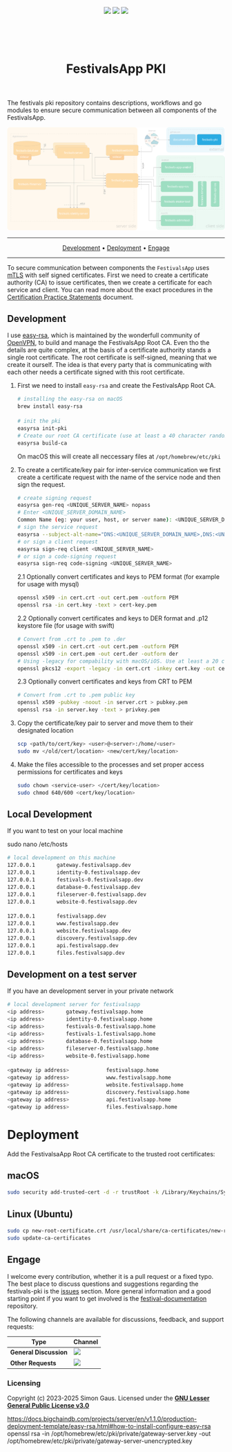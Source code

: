 <p align="center">
   <a href="https://github.com/festivals-app/festivals-pki/commits/" title="Last Commit"><img src="https://img.shields.io/github/last-commit/festivals-app/festivals-identity-server?style=flat"></a>
   <a href="https://github.com/festivals-app/festivals-pki/issues" title="Open Issues"><img src="https://img.shields.io/github/issues/festivals-app/festivals-identity-server?style=flat"></a>
   <a href="./LICENSE" title="License"><img src="https://img.shields.io/github/license/festivals-app/festivals-pki.svg"></a>
</p>

<h1 align="center">
  <br/><br/>
    FestivalsApp PKI
  <br/><br/>
</h1>

The festivals pki repository contains descriptions, workflows and go modules to ensure secure communication between all components of the FestivalsApp.

![Figure 1: Architecture Overview Highlighted](https://github.com/Festivals-App/festivals-documentation/blob/main/images/architecture/export/architecture_overview_pki.svg "Figure 1: Architecture Overview Highlighted")

<hr/>
<p align="center">
  <a href="#development">Development</a> •
  <a href="#deployment">Deployment</a> •
  <a href="#engage">Engage</a>
</p>
<hr/>

To secure communication between components the `FestivalsApp` uses [mTLS](https://www.cloudflare.com/learning/access-management/what-is-mutual-tls/) with self signed certificates.
First we need to create a certificate authority (CA) to issue certificates, then we create a certificate for each service and client.
You can read more about the exact procedures in the [Certification Practice Statements](CERTIFICATIONPRACTICE.md) document.

## Development

I use [easy-rsa](https://github.com/OpenVPN/easy-rsa), which is maintained by the wonderfull community of [OpenVPN](https://openvpn.net/community/), to build and manage the FestivalsApp Root CA.
Even tho the details are quite complex, at the basis of a certificate authority stands a single root certificate. The root certificate is self-signed, meaning that we create it ourself.
The idea is that every party that is communicating with each other needs a certificate signed with this root certificate.

1. First we need to install `easy-rsa` and create the FestivalsApp Root CA.

   ```bash
   # installing the easy-rsa on macOS
   brew install easy-rsa
   
   # init the pki
   easyrsa init-pki
   # Create our root CA certificate (use at least a 40 character random password for the key file)
   easyrsa build-ca
   ```

   On macOS this will create all neccessary files at `/opt/homebrew/etc/pki`

2. To create a certificate/key pair for inter-service communication we first create a certificate request with the name of the service node and then sign the request.

   ```bash
   # create signing request
   easyrsa gen-req <UNIQUE_SERVER_NAME> nopass
   # Enter <UNIQUE_SERVER_DOMAIN_NAME>
   Common Name (eg: your user, host, or server name): <UNIQUE_SERVER_DOMAIN_NAME>
   # sign the service request
   easyrsa --subject-alt-name="DNS:<UNIQUE_SERVER_DOMAIN_NAME>,DNS:<UNIQUE_SERVER_SUB_DOMAIN_NAME>" sign-req serverClient <UNIQUE_SERVER_NAME>
   # or sign a client request
   easyrsa sign-req client <UNIQUE_SERVER_NAME>
   # or sign a code-signing request
   easyrsa sign-req code-signing <UNIQUE_SERVER_NAME>
   ```

   2.1 Optionally convert certificates and keys to PEM format (for example for usage with mysql)

   ```bash
   openssl x509 -in cert.crt -out cert.pem -outform PEM
   openssl rsa -in cert.key -text > cert-key.pem
   ```

   2.2 Optionally convert certificates and keys to DER format and .p12 keystore file (for usage with swift)

   ```bash
   # Convert from .crt to .pem to .der
   openssl x509 -in cert.crt -out cert.pem -outform PEM
   openssl x509 -in cert.pem -out cert.der -outform der
   # Using -legacy for compability with macOS/iOS. Use at least a 20 character random password for the keystore file.
   openssl pkcs12 -export -legacy -in cert.crt -inkey cert.key -out cert.p12
   ```

   2.3 Optionally convert certificates and keys from CRT to PEM

   ```bash
   # Convert from .crt to .pem public key
   openssl x509 -pubkey -noout -in server.crt > pubkey.pem
   openssl rsa -in server.key -text > privkey.pem
   ```

3. Copy the certificate/key pair to server and move them to their designated location

   ```bash
   scp <path/to/cert/key> <user>@<server>:/home/<user>
   sudo mv </old/cert/location> <new/cert/key/location>
   ```

4. Make the files accessible to the processes and set proper access permissions for certificates and keys

   ```bash
   sudo chown <service-user> </cert/key/location>
   sudo chmod 640/600 <cert/key/location>
   ```

## Local Development

If you want to test on your local machine

sudo nano /etc/hosts

```bash
# local development on this machine
127.0.0.1       gateway.festivalsapp.dev
127.0.0.1       identity-0.festivalsapp.dev
127.0.0.1       festivals-0.festivalsapp.dev
127.0.0.1       database-0.festivalsapp.dev
127.0.0.1       fileserver-0.festivalsapp.dev
127.0.0.1       website-0.festivalsapp.dev

127.0.0.1       festivalsapp.dev
127.0.0.1       www.festivalsapp.dev
127.0.0.1       website.festivalsapp.dev
127.0.0.1       discovery.festivalsapp.dev
127.0.0.1       api.festivalsapp.dev
127.0.0.1       files.festivalsapp.dev
```

## Development on a test server

If you have an development server in your private network

```bash
# local development server for festivalsapp
<ip address>       gateway.festivalsapp.home
<ip address>       identity-0.festivalsapp.home
<ip address>       festivals-0.festivalsapp.home
<ip address>       festivals-1.festivalsapp.home
<ip address>       database-0.festivalsapp.home
<ip address>       fileserver-0.festivalsapp.home
<ip address>       website-0.festivalsapp.home

<gateway ip address>            festivalsapp.home
<gateway ip address>            www.festivalsapp.home
<gateway ip address>            website.festivalsapp.home
<gateway ip address>            discovery.festivalsapp.home
<gateway ip address>            api.festivalsapp.home
<gateway ip address>            files.festivalsapp.home
```

# Deployment

Add the FestivalsaApp Root CA certificate to the trusted root certificates:

## macOS

```bash
sudo security add-trusted-cert -d -r trustRoot -k /Library/Keychains/System.keychain ~/new-root-certificate.crt
```

## Linux (Ubuntu)

```bash
sudo cp new-root-certificate.crt /usr/local/share/ca-certificates/new-root-certificate.crt
sudo update-ca-certificates
```

## Engage

I welcome every contribution, whether it is a pull request or a fixed typo. The best place to discuss questions and suggestions regarding the festivals-pki is the [issues](https://github.com/festivals-app/festivals-pki/issues/) section. More general information and a good starting point if you want to get involved is the [festival-documentation](https://github.com/Festivals-App/festivals-documentation) repository.

The following channels are available for discussions, feedback, and support requests:

| Type                     | Channel                                                |
| ------------------------ | ------------------------------------------------------ |
| **General Discussion**   | <a href="https://github.com/festivals-app/festivals-documentation/issues/new/choose" title="General Discussion"><img src="https://img.shields.io/github/issues/festivals-app/festivals-documentation/question.svg?style=flat-square"></a> </a>   |
| **Other Requests**    | <a href="mailto:simon@festivalsapp.org" title="Email me"><img src="https://img.shields.io/badge/email-Simon-green?logo=mail.ru&style=flat-square&logoColor=white"></a>   |

### Licensing

Copyright (c) 2023-2025 Simon Gaus. Licensed under the [**GNU Lesser General Public License v3.0**](./LICENSE)

<https://docs.bigchaindb.com/projects/server/en/v1.1.0/production-deployment-template/easy-rsa.html#how-to-install-configure-easy-rsa>
openssl rsa -in /opt/homebrew/etc/pki/private/gateway-server.key -out /opt/homebrew/etc/pki/private/gateway-server-unencrypted.key
